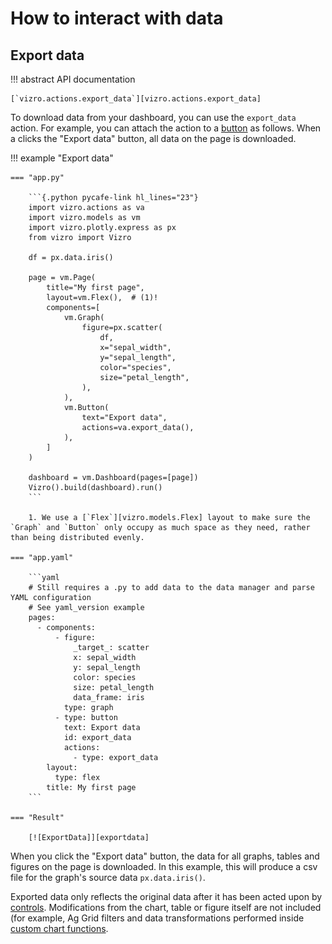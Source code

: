 # How to interact with data

## Export data

!!! abstract API documentation

    [`vizro.actions.export_data`][vizro.actions.export_data]

To download data from your dashboard, you can use the `export_data` action. For example, you can attach the action to a [button](button.md) as follows. When a clicks the "Export data" button, all data on the page is downloaded.

!!! example "Export data"

    === "app.py"

        ```{.python pycafe-link hl_lines="23"}
        import vizro.actions as va
        import vizro.models as vm
        import vizro.plotly.express as px
        from vizro import Vizro
        
        df = px.data.iris()

        page = vm.Page(
            title="My first page",
            layout=vm.Flex(),  # (1)!
            components=[
                vm.Graph(
                    figure=px.scatter(
                        df,
                        x="sepal_width",
                        y="sepal_length",
                        color="species",
                        size="petal_length",
                    ),
                ),
                vm.Button(
                    text="Export data",
                    actions=va.export_data(),
                ),
            ]
        )

        dashboard = vm.Dashboard(pages=[page])
        Vizro().build(dashboard).run()
        ```

        1. We use a [`Flex`][vizro.models.Flex] layout to make sure the `Graph` and `Button` only occupy as much space as they need, rather than being distributed evenly.

    === "app.yaml"

        ```yaml
        # Still requires a .py to add data to the data manager and parse YAML configuration
        # See yaml_version example
        pages:
          - components:
              - figure:
                  _target_: scatter
                  x: sepal_width
                  y: sepal_length
                  color: species
                  size: petal_length
                  data_frame: iris
                type: graph
              - type: button
                text: Export data
                id: export_data
                actions:
                  - type: export_data
            layout:
              type: flex
            title: My first page
        ```

    === "Result"

        [![ExportData]][exportdata]

When you click the "Export data" button, the data for all graphs, tables and figures on the page is downloaded. In this example, this will produce a csv file for the graph's source data `px.data.iris()`.

Exported data only reflects the original data after it has been acted upon by [controls](controls.md). Modifications from the chart, table or figure itself are not included (for example, Ag Grid filters and data transformations performed inside [custom chart functions](custom-charts.md).

[exportdata]: ../../assets/user_guides/actions/actions_export.png